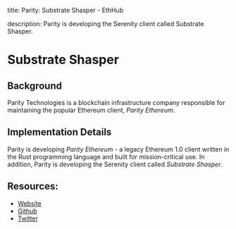 title: Parity: Substrate Shasper - EthHub

description: Parity is developing the Serenity client called Substrate Shasper.

# Substrate Shasper

## Background

Parity Technologies is a blockchain infrastructure company responsible for maintaining the popular Ethereum client, _Parity Ethereum_.

## Implementation Details

Parity is developing _Parity Ethereum_ - a legacy Ethereum 1.0 client written in the Rust programming language and built for mission-critical use. In addition, Parity is developing the Serenity client called _Substrate Shasper_.

## Resources:

* [Website](https://www.parity.io/)
* [Github](https://github.com/paritytech/shasper)
* [Twitter](https://twitter.com/ParityTech)

